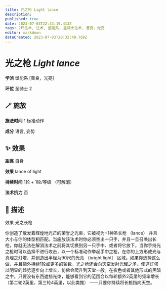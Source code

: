 ```yaml
---
title: 光之枪 Light lance
description: 
published: true
date: 2023-07-03T22:43:19.413Z
tags: 2环法术, 法术, 塑能系, 圣骑士法术, 善良，光亮
editor: markdown
dateCreated: 2023-07-03T20:32:49.769Z
---
```


# **光之枪** *Light lance*

**学派** 塑能系 \[善良，光亮\] 

**环位** 圣骑士 2

## 🪄 施放

**施法时间** 1 标准动作

**成分** 语言, 姿势

## ✨ 效果  

**距离** 自身 

**效果** lance of light 

**持续时间** 1轮 + 1轮/等级 （可解消） 

**法术抗力** 否

## 📖 描述

效果              光之长枪

你创造了散发着辉煌地光芒的荣誉之光束，它被视为+1神圣长枪 （lance） 并且大小与你的体型相匹配。当施放该法术时你必须空出一只手，并且一旦召唤出长枪，你就无法在解消法术之前将其切换到另一只手中、或者将它放下。当你手持光之枪时可以选择不进行攻击，以一个标准动作举起手中之枪，在你的上方形成光与真理之灯塔，并创造出半径为90尺的光亮 （bright light） 区域。如果你选择这么做，并且额外持续1轮或更多的轮数，光之枪还会向天空发射光耀之矛，使这灯塔以明显的趋势逐步向上增长，仿佛会爬升到天堂一般。在夜色或者其他形式的黑暗之中，只要没有东西遮挡光束，能够看到它的范围会以每轮额外2英里的频率增长 （第二轮2英里，第三轮4英里，以此类推） ——只要你持续将长枪指向天空。
    
